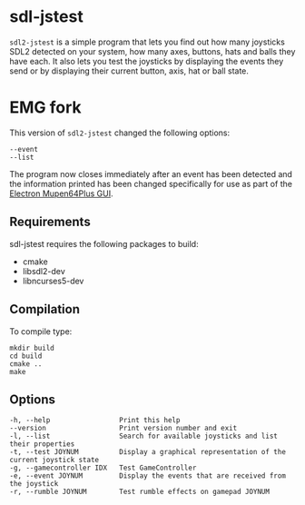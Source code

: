 sdl-jstest
==========

`sdl2-jstest` is a simple program that lets you find
out how many joysticks SDL2 detected on your system, how many
axes, buttons, hats and balls they have each. It also lets you test
the joysticks by displaying the events they send or by displaying
their current button, axis, hat or ball state.

EMG fork
========

This version of `sdl2-jstest` changed the following options:
```
--event
--list
```
The program now closes immediately after an event has been
detected and the information printed has been changed specifically
for use as part of the [Electron Mupen64Plus GUI](https://github.com/GhostlyDark/EMG).

Requirements
------------

sdl-jstest requires the following packages to build:

* cmake
* libsdl2-dev
* libncurses5-dev

Compilation
-----------

To compile type:
```
mkdir build
cd build
cmake ..
make
```

Options
-------
```
-h, --help                 Print this help
--version                  Print version number and exit
-l, --list                 Search for available joysticks and list their properties
-t, --test JOYNUM          Display a graphical representation of the current joystick state
-g, --gamecontroller IDX   Test GameController
-e, --event JOYNUM         Display the events that are received from the joystick
-r, --rumble JOYNUM        Test rumble effects on gamepad JOYNUM
```
